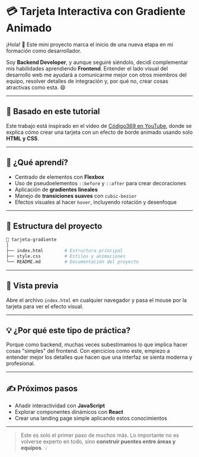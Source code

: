 # 💳 Tarjeta Interactiva con Gradiente Animado

¡Hola! 👋 Este mini proyecto marca el inicio de una nueva etapa en mi formación como desarrollador.

Soy **Backend Developer**, y aunque seguiré siéndolo, decidí complementar mis habilidades aprendiendo **Frontend**. Entender el lado visual del desarrollo web me ayudará a comunicarme mejor con otros miembros del equipo, resolver detalles de integración y, por qué no, crear cosas atractivas como esta. 😄

---

## 🎥 Basado en este tutorial

Este trabajo está inspirado en el video de [Código369 en YouTube](https://www.youtube.com/watch?v=tqguV2-dTOI&t=79s&ab_channel=Codigo369), donde se explica cómo crear una tarjeta con un efecto de borde animado usando solo **HTML y CSS**.

---

## 🧠 ¿Qué aprendí?

* Centrado de elementos con **Flexbox**
* Uso de pseudoelementos `::before` y `::after` para crear decoraciones
* Aplicación de **gradientes lineales**
* Manejo de **transiciones suaves** con `cubic-bezier`
* Efectos visuales al hacer `hover`, incluyendo rotación y desenfoque

---

## 📂 Estructura del proyecto

```bash
📁 tarjeta-gradiente
│
├── index.html        # Estructura principal
├── style.css         # Estilos y animaciones
└── README.md         # Documentación del proyecto
```

---

## 📸 Vista previa

Abre el archivo `index.html` en cualquier navegador y pasa el mouse por la tarjeta para ver el efecto visual.

---

## 💡 ¿Por qué este tipo de práctica?

Porque como backend, muchas veces subestimamos lo que implica hacer cosas "simples" del frontend. Con ejercicios como este, empiezo a entender mejor los detalles que hacen que una interfaz se sienta moderna y profesional.

---

## ✍️ Próximos pasos

* Añadir interactividad con **JavaScript**
* Explorar componentes dinámicos con **React**
* Crear una landing page simple aplicando estos conocimientos

---

> Este es solo el primer paso de muchos más. Lo importante no es volverse experto en todo, sino **construir puentes entre áreas y equipos**. 💡


